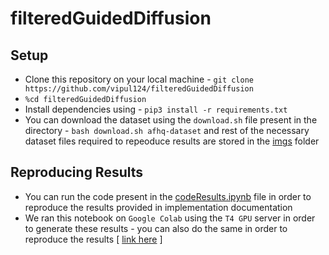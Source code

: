 # filteredGuidedDiffusion

## Setup
- Clone this repository on your local machine - `git clone https://github.com/vipul124/filteredGuidedDiffusion`
- `%cd filteredGuidedDiffusion`
- Install dependencies using - `pip3 install -r requirements.txt`
- You can download the dataset using the `download.sh` file present in the directory - `bash download.sh afhq-dataset` and rest of the necessary dataset files required to repeoduce results are stored in the [imgs](/imgs) folder

## Reproducing Results
- You can run the code present in the [codeResults.ipynb](codeResults.ipynb) file in order to reproduce the results provided in implementation documentation
- We ran this notebook on `Google Colab` using the `T4 GPU` server in order to generate these results - you can also do the same in order to reproduce the results [ [link here](https://colab.research.google.com/drive/1vo-zewdY6dtZfrOftmI5dYBiSuyv1PQw?usp=sharing) ]
